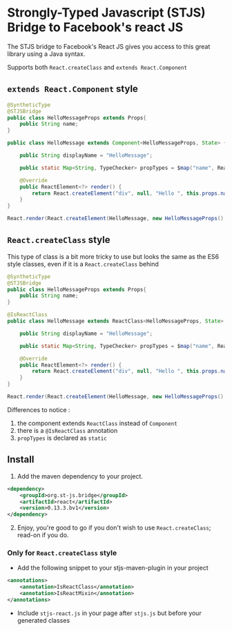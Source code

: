 Strongly-Typed Javascript (STJS) Bridge to Facebook's react JS
================================

The STJS bridge to Facebook's React JS gives you access to this great library using a Java syntax.

Supports both `React.createClass` and `extends React.Component`

## `extends React.Component` style

```java
@SyntheticType
@STJSBridge
public class HelloMessageProps extends Props{
    public String name;
}

public class HelloMessage extends Component<HelloMessageProps, State> {

    public String displayName = "HelloMessage";

    public static Map<String, TypeChecker> propTypes = $map("name", React.PropTypes.string.isRequired);

    @Override
    public ReactElement<?> render() {
        return React.createElement("div", null, "Hello ", this.props.name);
    }
}

React.render(React.createElement(HelloMessage, new HelloMessageProps() {{ name = "John"; }}), document.getElementById("reactContainer"));
```

## `React.createClass` style

This type of class is a bit more tricky to use but looks the same as the ES6 style classes, even if it is a `React.createClass` behind

```java
@SyntheticType
@STJSBridge
public class HelloMessageProps extends Props{
    public String name;
}

@IsReactClass
public class HelloMessage extends ReactClass<HelloMessageProps, State> {

    public String displayName = "HelloMessage";

    public static Map<String, TypeChecker> propTypes = $map("name", React.PropTypes.string.isRequired);

    @Override
    public ReactElement<?> render() {
        return React.createElement("div", null, "Hello ", this.props.name);
    }
}

React.render(React.createElement(HelloMessage, new HelloMessageProps() {{ name = "John"; }}), document.getElementById("reactContainer"));
```

Differences to notice :
1. the component extends `ReactClass` instead of `Component`
2. there is a `@IsReactClass` annotation
3. `propTypes` is declared as `static`


## Install

1. Add the maven dependency to your project.
 ```xml
 <dependency>
     <groupId>org.st-js.bridge</groupId>
     <artifactId>react</artifactId>
     <version>0.13.3.bv1</version>
 </dependency>
 ```
2. Enjoy, you're good to go if you don't wish to use `React.createClass`; read-on if you do.


### Only for `React.createClass` style

- Add the following snippet to your stjs-maven-plugin in your project

```xml
<annotations>
    <annotation>IsReactClass</annotation>
    <annotation>IsReactMixin</annotation>
</annotations>
```

- Include `stjs-react.js` in your page after `stjs.js` but before your generated classes
